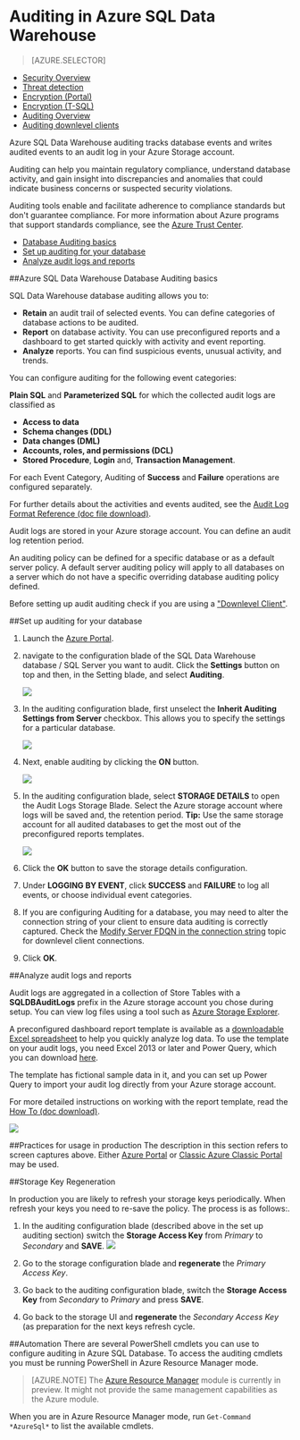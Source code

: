 <properties
   pageTitle="Auditing in Azure SQL Data Warehouse  | Microsoft Azure"
   description="Get started with auditing in Azure SQL Data Warehouse"
   services="sql-data-warehouse"
   documentationCenter=""
   authors="ronortloff"
   manager="barbkess"
   editor=""/>

<tags
   ms.service="sql-data-warehouse"
   ms.workload="data-management"
   ms.tgt_pltfrm="na"
   ms.devlang="na"
   ms.topic="article"
   ms.date="08/29/2016" 
   ms.author="rortloff;barbkess;sonyama"/>

# Auditing in Azure SQL Data Warehouse

> [AZURE.SELECTOR]
- [Security Overview](sql-data-warehouse-overview-manage-security.md)
- [Threat detection](sql-data-warehouse-security-threat-detection.md)
- [Encryption (Portal)](sql-data-warehouse-encryption-tde.md)
- [Encryption (T-SQL)](sql-data-warehouse-encryption-tde-tsql.md)
- [Auditing Overview](sql-data-warehouse-auditing-overview.md)
- [Auditing downlevel clients](sql-data-warehouse-auditing-downlevel-clients.md)


Azure SQL Data Warehouse auditing tracks database events and writes audited events to an audit log in your Azure Storage account.

Auditing can help you maintain regulatory compliance, understand  database activity, and gain insight into discrepancies and anomalies that could indicate business concerns or suspected security violations.

Auditing tools enable and facilitate adherence to compliance standards but don't guarantee compliance. For more information about Azure programs that support standards compliance, see the <a href="http://azure.microsoft.com/support/trust-center/compliance/" target="_blank">Azure Trust Center</a>.

+ [Database Auditing basics]
+ [Set up auditing for your database]
+ [Analyze audit logs and reports]

##<a id="subheading-1"></a>Azure SQL Data Warehouse Database Auditing basics


SQL Data Warehouse database auditing allows you to:

- **Retain** an audit trail of selected events. You can define categories of database actions  to be audited.
- **Report** on database activity. You can use preconfigured reports and a dashboard to get started quickly with activity and event reporting.
- **Analyze** reports. You can find suspicious events, unusual activity, and trends.

You can configure auditing for the following event categories:

**Plain SQL** and **Parameterized SQL** for which the collected audit logs are classified as  

- **Access to data**
- **Schema changes (DDL)**
- **Data changes (DML)**
- **Accounts, roles, and permissions (DCL)**
- **Stored Procedure**, **Login** and, **Transaction Management**.

For each Event Category, Auditing of **Success** and **Failure** operations are configured separately.

For further details about the activities and events audited, see the <a href="http://go.microsoft.com/fwlink/?LinkId=506733" target="_blank">Audit Log Format Reference (doc file download)</a>.

Audit logs are stored in your Azure storage account. You can define an audit log retention period.

An auditing policy can be defined for a specific database or as a default server policy. A default server auditing policy will apply to all databases on a server which do not have a specific overriding database auditing policy defined.

Before setting up audit auditing check if you are using a ["Downlevel Client"](sql-data-warehouse-auditing-downlevel-clients.md).


##<a id="subheading-2"></a>Set up auditing for your database

1. Launch the <a href="https://portal.azure.com" target="_blank">Azure Portal</a>.

2. navigate to the configuration blade of the SQL Data Warehouse database / SQL Server you want to audit. Click the **Settings** button on top and then, in the Setting blade, and select **Auditing**.

	![][1]

3. In the auditing configuration blade, first unselect the **Inherit Auditing Settings from Server** checkbox. This allows you to specify the settings for a particular database.

	![][2]

4. Next, enable auditing by clicking the **ON** button.

	![][3]

5. In the auditing configuration blade, select **STORAGE DETAILS** to open the Audit Logs Storage Blade. Select the Azure storage account where logs will be saved and, the retention period. **Tip:** Use the same storage account for all audited databases to get the most out of the preconfigured reports templates.

	![][4]

6. Click the **OK** button to save the storage details configuration.


7. Under **LOGGING BY EVENT**, click **SUCCESS** and **FAILURE** to log all events, or choose individual event categories.


8. If you are configuring Auditing for a database, you may need to alter the connection string of your client to ensure data auditing is correctly captured. Check the [Modify Server FDQN in the connection string](sql-data-warehouse-auditing-downlevel-clients.md) topic for downlevel client connections.

9. Click **OK**.


##<a id="subheading-3">Analyze audit logs and reports</a>

Audit logs are aggregated in a collection of Store Tables with a **SQLDBAuditLogs** prefix in the Azure storage account you chose during setup. You can view log files using a tool such as <a href="http://azurestorageexplorer.codeplex.com/" target="_blank">Azure Storage Explorer</a>.

A preconfigured dashboard report template is available as a <a href="http://go.microsoft.com/fwlink/?LinkId=403540" target="_blank">downloadable Excel spreadsheet</a> to help you quickly analyze log data. To use the template on your audit logs, you need Excel 2013 or later and Power Query, which you can download <a href="http://www.microsoft.com/download/details.aspx?id=39379">here</a>.

The template has fictional sample data in it, and you can set up Power Query to import your audit log directly from your Azure storage account.

For more detailed instructions on working with the report template, read the <a href="http://go.microsoft.com/fwlink/?LinkId=506731">How To (doc download)</a>.

![][5]


##<a id="subheading-4">Practices for usage in production</a>
The description in this section refers to screen captures above. Either <a href="https://portal.azure.com" target="_blank">Azure Portal</a> or <a href= "https://manage.windowsazure.com/" target="_bank">Classic Azure Classic Portal</a> may be used.


##<a id="subheading-5"></a>Storage Key Regeneration

In production you are likely to refresh your storage keys periodically. When refresh your keys you need to re-save the policy. The process is as follows:.


1. In the auditing configuration blade (described above in the set up auditing section) switch the **Storage Access Key** from *Primary* to *Secondary* and **SAVE**.
![][4]
2. Go to the storage configuration blade and **regenerate** the *Primary Access Key*.

3. Go back to the auditing configuration blade, switch the **Storage Access Key** from *Secondary* to *Primary* and press **SAVE**.

4. Go back to the storage UI and **regenerate** the *Secondary Access Key* (as preparation for the next keys refresh cycle.

##<a id="subheading-6"></a>Automation
There are several PowerShell cmdlets you can use to configure auditing in Azure SQL Database. To access the auditing cmdlets you must be running PowerShell in Azure Resource Manager mode.

> [AZURE.NOTE] The  [Azure Resource Manager](https://msdn.microsoft.com/library/dn654592.aspx) module is currently in preview. It might not provide the same management capabilities as the Azure module.

When you are in Azure Resource Manager mode, run `Get-Command *AzureSql*` to list the available cmdlets.


<!--Anchors-->
[Database Auditing basics]: #subheading-1
[Set up auditing for your database]: #subheading-2
[Analyze audit logs and reports]: #subheading-3


<!--Image references-->
[1]: ./media/sql-data-warehouse-auditing-overview/sql-data-warehouse-auditing.png
[2]: ./media/sql-data-warehouse-auditing-overview/sql-data-warehouse-auditing-inherit.png
[3]: ./media/sql-data-warehouse-auditing-overview/sql-data-warehouse-auditing-enable.png
[4]: ./media/sql-data-warehouse-auditing-overview/sql-data-warehouse-auditing-storage-account.png
[5]: ./media/sql-data-warehouse-auditing-overview/sql-data-warehouse-auditing-dashboard.png


<!--Link references-->
